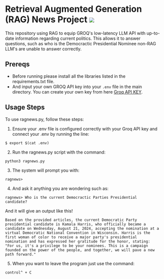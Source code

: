 # Retrieval Augmented Generation (RAG) News Project ![](https://github.com/alexcnsf/RAGNews/blob/main/.github/workflows/tests/badge.svg)

This repository using RAG to equip GROQ's low-latency LLM API with up-to-date information regarding current politics. This allows it to answer questions, such as who is the Democractic Presidential Nominee non-RAG LLM's are unable to answer correctly. 

## Prereqs

- Before running please install all the libraries listed in the requirements.txt file.
- And input your own GROQ API key into your `.env` file in the main directory. You can create your own key from here [Groq API KEY](https://groq.com).

## Usage Steps

To use ragnews.py, follow these steps:

1. Ensure your .env file is configured correctly with your Groq API key and connect your .env by running the line:

```
$ export $(cat .env)
```

2. Run the ragnews.py script with the command:

```
python3 ragnews.py
```

3. The system will prompt you with:

```
ragnews>
```

4. And ask it anything you are wondering such as:

```
ragnews> Who is the current Democractic Parties Presidential candidate?
```

And it will give an output like this!

```
Based on the provided articles, the current Democratic Party presidential candidate is Kamala Harris, who officially became a candidate on Wednesday, August 21, 2024, accepting the nomination at a virtual Democratic National Convention in Wisconsin. Harris is the first woman of color to receive a major party's presidential nomination and has expressed her gratitude for the honor, stating: "For us, it's a privilege to be your nominees. This is a campaign founded on the power of the people, and together, we will pave a new path forward."
```

5. When you want to leave the program just use the command:

```
control^ + C
```

